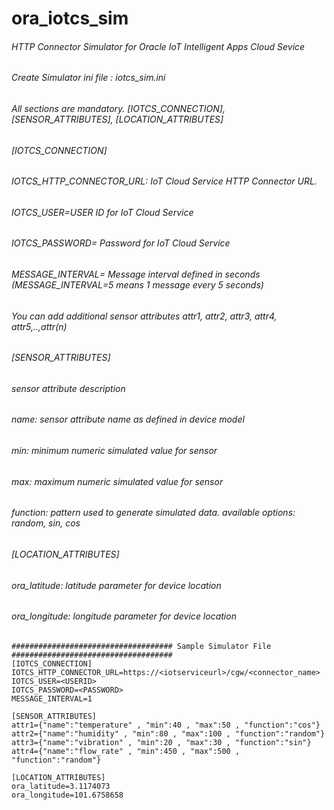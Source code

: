 # ora_iotcs_sim
###### HTTP Connector Simulator for Oracle IoT Intelligent Apps Cloud Sevice

###### Create Simulator ini file : iotcs_sim.ini 
###### All sections are mandatory. [IOTCS_CONNECTION], [SENSOR_ATTRIBUTES], [LOCATION_ATTRIBUTES]

###### [IOTCS_CONNECTION]
###### IOTCS_HTTP_CONNECTOR_URL: IoT Cloud Service HTTP Connector URL.
###### IOTCS_USER=USER ID for IoT Cloud Service
###### IOTCS_PASSWORD= Password for IoT Cloud Service
###### MESSAGE_INTERVAL= Message interval defined in seconds (MESSAGE_INTERVAL=5 means 1 message every 5 seconds)

###### You can add additional sensor attributes attr1, attr2, attr3, attr4, attr5,..,attr(n)

###### [SENSOR_ATTRIBUTES]
###### sensor attribute description
###### name: sensor attribute name as defined in device model
###### min: minimum numeric simulated value for sensor
###### max: maximum numeric simulated value for sensor
###### function: pattern used to generate simulated data. available options: random, sin, cos

###### [LOCATION_ATTRIBUTES]
###### ora_latitude: latitude parameter for device location
###### ora_longitude: longitude parameter for device location


```
#################################### Sample Simulator File ####################################
[IOTCS_CONNECTION]
IOTCS_HTTP_CONNECTOR_URL=https://<iotserviceurl>/cgw/<connector_name>
IOTCS_USER=<USERID>
IOTCS_PASSWORD=<PASSWORD>
MESSAGE_INTERVAL=1

[SENSOR_ATTRIBUTES]
attr1={"name":"temperature" , "min":40 , "max":50 , "function":"cos"}
attr2={"name":"humidity" , "min":80 , "max":100 , "function":"random"}
attr3={"name":"vibration" , "min":20 , "max":30 , "function":"sin"}
attr4={"name":"flow_rate" , "min":450 , "max":500 , "function":"random"}

[LOCATION_ATTRIBUTES]
ora_latitude=3.1174073
ora_longitude=101.6758658
```
